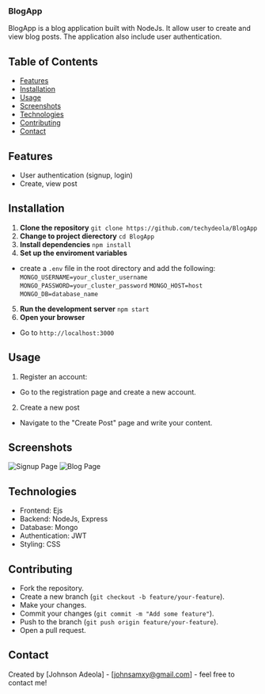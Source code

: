 ### BlogApp

<p> BlogApp is a blog application built with NodeJs. It allow user to create and view blog posts. The application also include user authentication.

## Table of Contents
- [Features](#Features)
- [Installation](#Installation)
- [Usage](#Usage)
- [Screenshots](#Screenshots)
- [Technologies](#Technologies)
- [Contributing](#Contributing)
- [Contact](#Contact)

## Features
- User authentication (signup, login)
- Create, view post

## Installation
1. **Clone the repository**
``` git clone https://github.com/techydeola/BlogApp ```
2. **Change to project dierectory**
``` cd BlogApp ```
3. **Install dependencies**
``` npm install ```
4. **Set up the enviroment variables**
- create a `.env` file in the root directory and add the following:
``` MONGO_USERNAME=your_cluster_username ```
``` MONGO_PASSWORD=your_cluster_password ```
``` MONGO_HOST=host ```
``` MONGO_DB=database_name ```
5. **Run the development server**
``` npm start ```
6. **Open your browser**
- Go to `http://localhost:3000`

## Usage
1. Register an account:
- Go to the registration page and create a new account.
2. Create a new post
- Navigate to the "Create Post" page and write your content.

## Screenshots
![Signup Page](https://ibb.co/tzskSJC)
![Blog Page](https://ibb.co/8xTYSsR)

## Technologies
- Frontend: Ejs
- Backend: NodeJs, Express
- Database: Mongo
- Authentication: JWT
- Styling: CSS

## Contributing
- Fork the repository.
- Create a new branch (`git checkout -b feature/your-feature`).
- Make your changes.
- Commit your changes (`git commit -m "Add some feature"`).
- Push to the branch (`git push origin feature/your-feature`).
- Open a pull request.

## Contact
Created by [Johnson Adeola] - [johnsamxy@gmail.com] - feel free to contact me!
